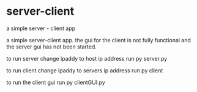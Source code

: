 # server-client
a simple server - client app


a simple server-client app. 
the gui for the client is not fully functional and the server gui has not been started.

to run server
change ipaddy to host ip address
run py server.py

to run client
change ipaddy to servers ip address
run py client

to run the client gui
run py clientGUI.py
